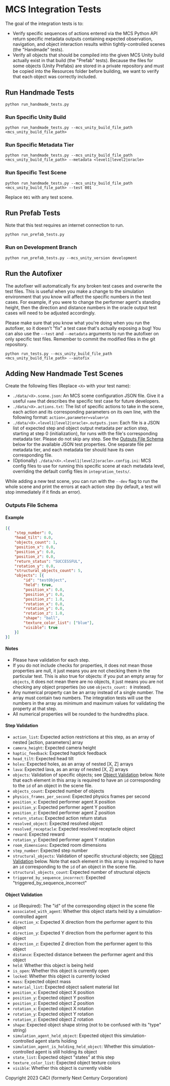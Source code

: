 # MCS Integration Tests

The goal of the integration tests is to:
- Verify specific sequences of actions entered via the MCS Python API return specific metadata outputs containing expected observation, navigation, and object interaction results within tightly-controlled scenes (the "Handmade" tests).
- Verify all objects that should be compiled into the given MCS Unity build actually exist in that build (the "Prefab" tests). Because the files for some objects (Unity Prefabs) are stored in a private repository and must be copied into the Resources folder before building, we want to verify that each object was correctly included.

## Run Handmade Tests

```
python run_handmade_tests.py
```

### Run Specific Unity Build

```
python run_handmade_tests.py --mcs_unity_build_file_path <mcs_unity_build_file_path>
```

### Run Specific Metadata Tier

```
python run_handmade_tests.py --mcs_unity_build_file_path <mcs_unity_build_file_path> --metadata <level1|level2|oracle>
```

### Run Specific Test Scene

```
python run_handmade_tests.py --mcs_unity_build_file_path <mcs_unity_build_file_path> --test 001
```

Replace `001` with any test scene.

## Run Prefab Tests

Note that this test requires an internet connection to run.

```
python run_prefab_tests.py
```

### Run on Development Branch

```
python run_prefab_tests.py --mcs_unity_version development
```

## Run the Autofixer

The autofixer will automatically fix any broken test cases and overwrite the test files. This is useful when you make a change to the simulation environment that you know will affect the specific numbers in the test cases. For example, if you were to change the performer agent's standing height, then the direction and distance numbers in the oracle output test cases will need to be adjusted accordingly.

Please make sure that you know what you're doing when you run the autofixer, so it doesn't "fix" a test case that's actually exposing a bug! You can also use the `--test` and `--metadata` arguments to run the autofixer on only specific test files. Remember to commit the modified files in the git repository.

```
python run_tests.py --mcs_unity_build_file_path <mcs_unity_build_file_path> --autofix
```

## Adding New Handmade Test Scenes

Create the following files (Replace `<X>` with your test name):

- `./data/<X>.scene.json`: An MCS scene configuration JSON file. Give it a useful `name` that describes the specific test case for future developers.
- `./data/<X>.actions.txt`: The list of specific actions to take in the scene, each action and its corresponding parameters on its own line, with the following format: `action<,parameter=value>\n`
- `./data/<X>.<level1|level2|oracle>.outputs.json`: Each file is a JSON list of expected step and object output metadata per action step, starting at step 0 (initialization), for runs with the file's corresponding metadata tier. Please do not skip any step. See the [Outputs File Schema](#Outputs-File-Schema) below for the available JSON test properties. One separate file per metadata tier, and each metadata tier should have its own corresponding file.
- (Optionally) `./data/<X>.<level1|level2|oracle>.config.ini`: MCS config files to use for running this specific scene at each metadata level, overriding the default config files in `integration_tests/`.

While adding a new test scene, you can run with the `--dev` flag to run the whole scene and print the errors at each action step (by default, a test will stop immediately if it finds an error).

### Outputs File Schema

#### Example

```json
[{
    "step_number": 0,
    "head_tilt": 0.0,
    "objects_count": 1,
    "position_x": 0.0,
    "position_y": 0.0,
    "position_z": 0.0,
    "return_status": "SUCCESSFUL",
    "rotation_y": 0.0,
    "structural_objects_count": 5,
    "objects": [{
        "id": "testObject",
        "held": true,
        "position_x": 0.0,
        "position_y": 0.0,
        "position_z": 1.0,
        "rotation_x": 0.0,
        "rotation_y": 0.0,
        "rotation_z": 1.0,
        "shape": "ball",
        "texture_color_list": ["blue"],
        "visible": true
    }]
}]
```

#### Notes

- Please have validation for each step.
- If you do not include checks for properties, it does not mean those properties are null, it just means you are not checking them in the particular test. This is also true for objects: if you put an empty array for `objects`, it does not mean there are no objects, it just means you are not checking any object properties (so use `objects_count: 0` instead).
- Any numerical property can be an array instead of a single number. The array must contain two numbers. The integration tests will use the numbers in the array as minimum and maximum values for validating the property at that step.
- All numerical properties will be rounded to the hundredths place.

#### Step Validation

- `action_list`: Expected action restrictions at this step, as an array of nested [action, parameters] array 
- `camera_height`: Expected camera height
- `haptic_feedback`: Expected haptick feedback
- `head_tilt`: Expected head tilt
- `holes`: Expected holes, as an array of nested [X, Z] arrays
- `lava`: Expected lava, as an array of nested [X, Z] arrays
- `objects`: Validation of specific objects; see [Object Validation](#Object-Validation) below. Note that each element in this array is required to have an `id` corresponding to the `id` of an object in the scene file.
- `objects_count`: Expected number of objects
- `physics_frames_per_second`: Expected physics frames per second
- `position_x`: Expected performer agent X position
- `position_y`: Expected performer agent Y position
- `position_z`: Expected performer agent Z position
- `return_status`: Expected action return status
- `resolved_object`: Expected resolved object
- `resolved_receptacle`: Expected resolved receptacle object
- `reward`: Expected reward
- `rotation_y`: Expected performer agent Y rotation
- `room_dimensions`: Expected room dimensions
- `step_number`: Expected step number
- `structural_objects`: Validation of specific structural objects; see [Object Validation](#Object-Validation) below. Note that each element in this array is required to have an `id` corresponding to the `id` of an object in the scene file.
- `structural_objects_count`: Expected number of structural objects
- `triggered_by_sequence_incorrect`: Expected "triggered_by_sequence_incorrect"

#### Object Validation

- `id` (Required): The "id" of the corresponding object in the scene file
- `associated_with_agent`: Whether this object starts held by a simulation-controlled agent
- `direction_x`: Expected X direction from the performer agent to this object
- `direction_y`: Expected Y direction from the performer agent to this object
- `direction_z`: Expected Z direction from the performer agent to this object
- `distance`: Expected distance between the performer agent and this object
- `held`: Whether this object is being held
- `is_open`: Whether this object is currently open
- `locked`: Whether this object is currently locked
- `mass`: Expected object mass
- `material_list`: Expected object salient material list
- `position_x`: Expected object X position
- `position_y`: Expected object Y position
- `position_z`: Expected object Z position
- `rotation_x`: Expected object X rotation
- `rotation_y`: Expected object Y rotation
- `rotation_z`: Expected object Z rotation
- `shape`: Expected object shape string (not to be confused with its "type" string)
- `simulation_agent_held_object`: Expected object this simulation-controlled agent starts holding
- `simulation_agent_is_holding_held_object`: Whether this simulation-controlled agent is still holding its object
- `state_list`: Expected object "states" at this step
- `texture_color_list`: Expected object texture colors
- `visible`: Whether this object is currently visible

Copyright 2023 CACI (formerly Next Century Corporation)
